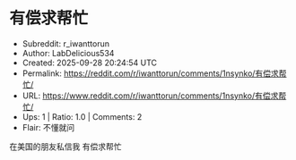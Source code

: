 # 有偿求帮忙

- Subreddit: r_iwanttorun
- Author: LabDelicious534
- Created: 2025-09-28 20:24:54 UTC
- Permalink: https://reddit.com/r/iwanttorun/comments/1nsynko/有偿求帮忙/
- URL: https://www.reddit.com/r/iwanttorun/comments/1nsynko/有偿求帮忙/
- Ups: 1 | Ratio: 1.0 | Comments: 2
- Flair: 不懂就问


在美国的朋友私信我 有偿求帮忙

